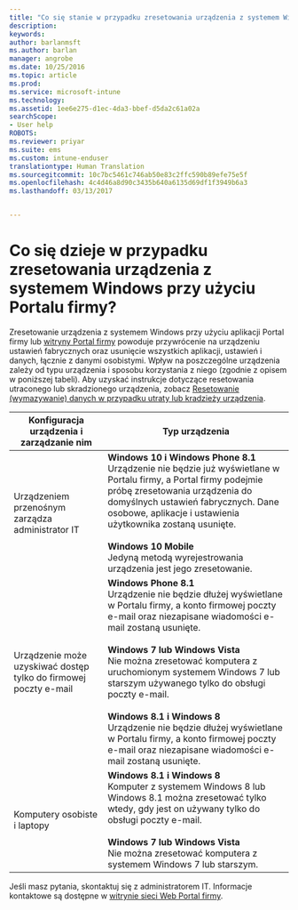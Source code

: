 ```yaml
---
title: "Co się stanie w przypadku zresetowania urządzenia z systemem Windows? | Microsoft Docs"
description: 
keywords: 
author: barlanmsft
ms.author: barlan
manager: angrobe
ms.date: 10/25/2016
ms.topic: article
ms.prod: 
ms.service: microsoft-intune
ms.technology: 
ms.assetid: 1ee6e275-d1ec-4da3-bbef-d5da2c61a02a
searchScope:
- User help
ROBOTS: 
ms.reviewer: priyar
ms.suite: ems
ms.custom: intune-enduser
translationtype: Human Translation
ms.sourcegitcommit: 10c7bc5461c746ab50e83c2ffc590b89efe75e5f
ms.openlocfilehash: 4c4d46a8d90c3435b640a6135d69df1f3949b6a3
ms.lasthandoff: 03/13/2017


---
```



# <a name="what-happens-if-you-reset-your-windows-device-using-the-company-portal"></a>Co się dzieje w przypadku zresetowania urządzenia z systemem Windows przy użyciu Portalu firmy?

Zresetowanie urządzenia z systemem Windows przy użyciu aplikacji Portal firmy lub [witryny Portal firmy](reset-erase-your-device-cpwebsite.md) powoduje przywrócenie na urządzeniu ustawień fabrycznych oraz usunięcie wszystkich aplikacji, ustawień i danych, łącznie z danymi osobistymi. Wpływ na poszczególne urządzenia zależy od typu urządzenia i sposobu korzystania z niego (zgodnie z opisem w poniższej tabeli). Aby uzyskać instrukcje dotyczące resetowania utraconego lub skradzionego urządzenia, zobacz [Resetowanie (wymazywanie) danych w przypadku utraty lub kradzieży urządzenia](reset-erase-your-device-cpwebsite.md).

|Konfiguracja urządzenia i zarządzanie nim|Typ urządzenia|
|---------------------------------------|---------------|
|Urządzeniem przenośnym zarządza administrator IT|**Windows 10 i Windows Phone 8.1**</br>Urządzenie nie będzie już wyświetlane w Portalu firmy, a Portal firmy podejmie próbę zresetowania urządzenia do domyślnych ustawień fabrycznych. Dane osobowe, aplikacje i ustawienia użytkownika zostaną usunięte. <br /><br />**Windows 10 Mobile**</br>Jedyną metodą wyrejestrowania urządzenia jest jego zresetowanie.|
|Urządzenie może uzyskiwać dostęp tylko do firmowej poczty e-mail|**Windows Phone 8.1**<br />Urządzenie nie będzie dłużej wyświetlane w Portalu firmy, a konto firmowej poczty e-mail oraz niezapisane wiadomości e-mail zostaną usunięte.<br /><br />**Windows 7 lub Windows Vista**<br />Nie można zresetować komputera z uruchomionym systemem Windows 7 lub starszym używanego tylko do obsługi poczty e-mail.<br /><br />**Windows 8.1 i Windows 8**<br />Urządzenie nie będzie dłużej wyświetlane w Portalu firmy, a konto firmowej poczty e-mail oraz niezapisane wiadomości e-mail zostaną usunięte.|
|Komputery osobiste i laptopy|**Windows 8.1 i Windows 8**<br />Komputer z systemem Windows 8 lub Windows 8.1 można zresetować tylko wtedy, gdy jest on używany tylko do obsługi poczty e-mail.<br /><br />**Windows 7 lub Windows Vista**<br />Nie można zresetować komputera z systemem Windows 7 lub starszym.|

Jeśli masz pytania, skontaktuj się z administratorem IT. Informacje kontaktowe są dostępne w [witrynie sieci Web Portal firmy](http://portal.manage.microsoft.com).

